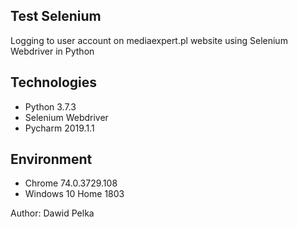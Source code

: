 ## Test Selenium 

Logging to user account on mediaexpert.pl website using Selenium Webdriver in Python

## Technologies

* Python 3.7.3
* Selenium Webdriver
* Pycharm 2019.1.1

## Environment

* Chrome 74.0.3729.108
* Windows 10 Home 1803 

Author:
Dawid Pelka
